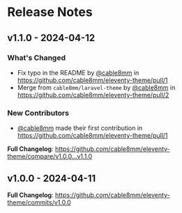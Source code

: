 # Release Notes

## v1.1.0 - 2024-04-12

### What's Changed

* Fix typo in the README by [@cable8mm](https://github.com/cable8mm) in https://github.com/cable8mm/eleventy-theme/pull/1
* Merge from `cable8mm/laravel-theme` by [@cable8mm](https://github.com/cable8mm) in https://github.com/cable8mm/eleventy-theme/pull/2

### New Contributors

* [@cable8mm](https://github.com/cable8mm) made their first contribution in https://github.com/cable8mm/eleventy-theme/pull/1

**Full Changelog**: https://github.com/cable8mm/eleventy-theme/compare/v1.0.0...v1.1.0

## v1.0.0 - 2024-04-11

**Full Changelog**: https://github.com/cable8mm/eleventy-theme/commits/v1.0.0
